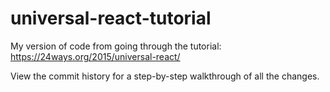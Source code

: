 # universal-react-tutorial
My version of code from going through the tutorial: https://24ways.org/2015/universal-react/

View the commit history for a step-by-step walkthrough of all the changes.
